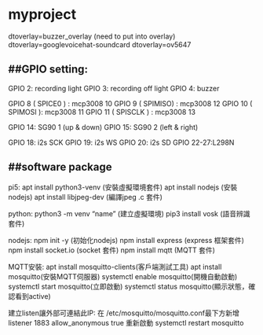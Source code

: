 # myproject

dtoverlay=buzzer_overlay  (need to put into overlay)
dtoverlay=googlevoicehat-soundcard
dtoverlay=ov5647

##GPIO setting:
------------------------------------------------------------------------ 


GPIO 2: recording light
GPIO 3: recording off light
GPIO 4: buzzer

GPIO 8 ( SPICE0 ) : mcp3008 10
GPIO 9 ( SPIMISO) : mcp3008 12
GPIO 10 ( SPIMOSI ): mcp3008 11
GPIO 11 ( SPISCLK ) : mcp3008 13

GPIO 14: SG90 1   (up & down)
GPIO 15: SG90 2   (left & right)

GPIO 18: i2s SCK
GPIO 19: i2s WS
GPIO 20: i2s SD
GPIO 22-27:L298N

##software package
------------------------------------------------------------------------ 
pi5:
apt install python3-venv                    (安裝虛擬環境套件)
apt install nodejs                               (安裝nodejs)
apt install libjpeg-dev                        (編譯jpeg .c 套件)

python:
python3 -m venv “name”                   (建立虛擬環境)
pip3 install vosk                                 (語音辨識套件)

nodejs:
npm init -y                                          (初始化nodejs)
npm install express                            (express 框架套件)
npm install socket.io                          (socket 套件)
npm install  mqtt                                 (MQTT 套件)

MQTT安裝:
apt install mosquitto-clients(客戶端測試工具)
apt install mosquitto(安裝MQTT伺服器)
systemctl enable mosquitto(開機自動啟動)
systemctl start mosquitto(立即啟動)
systemctl status mosquitto(顯示狀態，確認看到active)

建立listen讓外部可連結此IP:
在 /etc/mosquitto/mosquitto.conf最下方新增
	listener 1883
	allow_anonymous true
重新啟動
systemctl restart mosquitto
